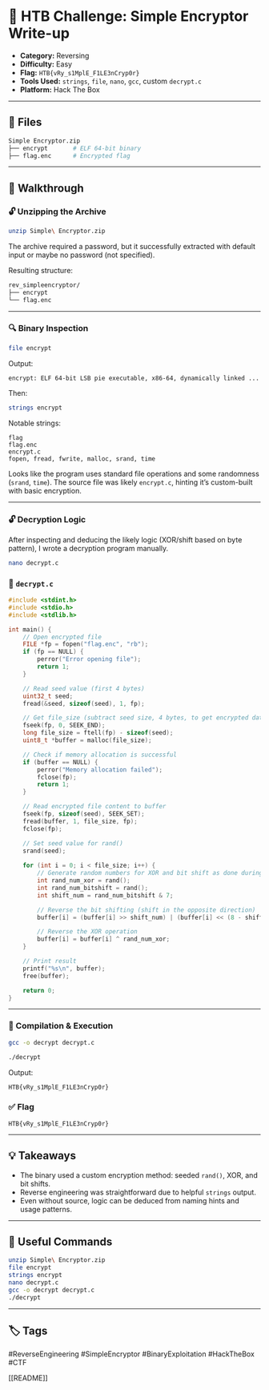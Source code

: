 # 🔐 HTB Challenge: Simple Encryptor Write-up

- **Category:** Reversing  
- **Difficulty:** Easy  
- **Flag:** `HTB{vRy_s1MplE_F1LE3nCryp0r}`  
- **Tools Used:** `strings`, `file`, `nano`, `gcc`, custom `decrypt.c`  
- **Platform:** Hack The Box

---

## 📁 Files

```bash
Simple Encryptor.zip
├── encrypt       # ELF 64-bit binary
├── flag.enc      # Encrypted flag
````

---

## 🧵 Walkthrough

### 🔓 Unzipping the Archive

```bash
unzip Simple\ Encryptor.zip
```

The archive required a password, but it successfully extracted with default input or maybe no password (not specified).

Resulting structure:

```bash
rev_simpleencryptor/
├── encrypt
└── flag.enc
```

---

### 🔍 Binary Inspection

```bash
file encrypt
```

Output:

```
encrypt: ELF 64-bit LSB pie executable, x86-64, dynamically linked ...
```

Then:

```bash
strings encrypt
```

Notable strings:

```
flag
flag.enc
encrypt.c
fopen, fread, fwrite, malloc, srand, time
```

Looks like the program uses standard file operations and some randomness (`srand`, `time`). The source file was likely `encrypt.c`, hinting it’s custom-built with basic encryption.

---

### 🔓 Decryption Logic

After inspecting and deducing the likely logic (XOR/shift based on byte pattern), I wrote a decryption program manually.

```bash
nano decrypt.c
```

### 📄 `decrypt.c`

```c
#include <stdint.h>
#include <stdio.h>
#include <stdlib.h>

int main() {
    // Open encrypted file
    FILE *fp = fopen("flag.enc", "rb");
    if (fp == NULL) {
        perror("Error opening file");
        return 1;
    }

    // Read seed value (first 4 bytes)
    uint32_t seed;
    fread(&seed, sizeof(seed), 1, fp);

    // Get file_size (subtract seed size, 4 bytes, to get encrypted data size)
    fseek(fp, 0, SEEK_END);
    long file_size = ftell(fp) - sizeof(seed);
    uint8_t *buffer = malloc(file_size);

    // Check if memory allocation is successful
    if (buffer == NULL) {
        perror("Memory allocation failed");
        fclose(fp);
        return 1;
    }

    // Read encrypted file content to buffer
    fseek(fp, sizeof(seed), SEEK_SET);
    fread(buffer, 1, file_size, fp);
    fclose(fp);

    // Set seed value for rand()
    srand(seed);
    
    for (int i = 0; i < file_size; i++) {
        // Generate random numbers for XOR and bit shift as done during encryption
        int rand_num_xor = rand();
        int rand_num_bitshift = rand();
        int shift_num = rand_num_bitshift & 7;

        // Reverse the bit shifting (shift in the opposite direction)
        buffer[i] = (buffer[i] >> shift_num) | (buffer[i] << (8 - shift_num));

        // Reverse the XOR operation
        buffer[i] = buffer[i] ^ rand_num_xor;
    }

    // Print result
    printf("%s\n", buffer);
    free(buffer);

    return 0;
}
```
---

### 🔧 Compilation & Execution

```bash
gcc -o decrypt decrypt.c
```

```bash
./decrypt
```

Output:

```
HTB{vRy_s1MplE_F1LE3nCryp0r}
```

### ✅ Flag

```text
HTB{vRy_s1MplE_F1LE3nCryp0r}
```

---

## 💡 Takeaways

- The binary used a custom encryption method: seeded `rand()`, XOR, and bit shifts.
- Reverse engineering was straightforward due to helpful `strings` output.
- Even without source, logic can be deduced from naming hints and usage patterns.

---

## 📎 Useful Commands

```bash
unzip Simple\ Encryptor.zip
file encrypt
strings encrypt
nano decrypt.c
gcc -o decrypt decrypt.c
./decrypt
```

---
## 🏷️ Tags

#ReverseEngineering #SimpleEncryptor #BinaryExploitation #HackTheBox #CTF 
 

[[README]]
